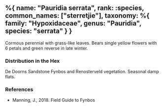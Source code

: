 %{
    name: "Pauridia serrata",
    rank: :species,
    common_names: ["sterretjie"],
    taxonomy: %{
        family: "Hypoxidaceae",
        genus: "Pauridia",
        species: "serrata"
    }
}
---

Cormous perennial with grass-like leaves. Bears single yellow flowers with 6 petals and green reverse in late winter.

<!-- read more -->

### Distribution in the Hex

De Doorns Sandstone Fynbos and Renosterveld vegetation. Seasonal damp flats.

### References

* Manning, J., 2018. Field Guide to Fynbos